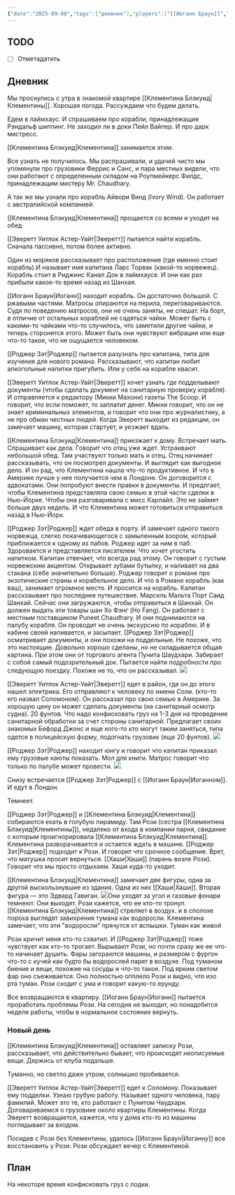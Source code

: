 ```yaml
---
{"date":"2025-09-08","tags":["дневник"],"players":["[[Иоганн Браун]]","[[Эверетт Уитлок Астер-Уайт]]","[[Роджер Зэт]]","[[Клементина Блэкуид]]"],"campaign":"[[Маски Ньярлахотепа]]","world-date":"16 февраля 1925","world-time-start":"6:11","dg-publish":true,"previous-session":"[[1 сентября 2025]]","next-session":null,"permalink":"/8-centyabrya-2025/","dgPassFrontmatter":true}
---
```



## TODO
- [ ] Отметадатить

## Дневник
Мы проснулись с утра в знакомой квартире [[Клементина Блэкуид\|Клементины]]. Хорошая погода. 
Рассуждаем что будем делать. 

Едем в лаймхаус. И спрашиваем про корабли, принадлежащие Рэндальф шиппинг. Не заходил ли в доки Пейл Вайпер. И про дарк мистресс.

[[Клементина Блэкуид\|Клементина]] занимается этим. 

Все узнать не получилось. Мы распрашивали, и удачей чисто мы упомянули про грузовики Феррис и Санс, и пара местных видели, что они работают с определенным складом на Роупмейкерс Филдс, принадлежащим мистеру Mr. Chaudhary.

А так же мы узнали про корабль Айвори Винд (Ivory Wind). Он работает с австралийской компанией. 

[[Клементина Блэкуид\|Клементина]] прощается со всеми и уходит на обед

[[Эверетт Уитлок Астер-Уайт\|Эверетт]] пытается найти корабль. Сначала пассивно, потом более активно. 

Один из моряков рассказывает про расположение (где именно стоит корабль).И называет имя капитана Ларс Торвак (какой-то норвежец). Корабль стоит в Риджинс Канал Док в лаймхаусе. И они как раз прибыли какое-то время назад из Шанхая. 

[[Иоганн Браун\|Иоганн]] находит корабль. Он достаточно большой. С ржавыми частями. Матросы опираются на перила, переговариваются. Судя по поведению матросов, они не очень заняты, не спешат. На борт, в отличие от остальных кораблей не садяться чайки. Может быть с какими-то чайками что-то случилось, что заметили другие чайки, и теперь сторонятся этого. Может быть они чувствуют вибрации или еще что-то такое, что не ощущается человеком. 

[[Роджер Зэт\|Роджер]] пытается разузнать про капитана, типа для изучения для нового романа. Рассказывают, что капитан любит алкогольные напитки пригубить. Или у себя на корабле квасит. 

[[Эверетт Уитлок Астер-Уайт\|Эверетт]] хочет узнать где подделывают документы (чтобы сделать документ на санитарную проверку корабля). И отправляется к редактору (Микки Махони) газеты The Scoop. И говорит, что если поможет, то заплатит денег. Микки говорит, что он не знает криминальных элементов, и говорит что они про журналистику, а не про обман честных людей. Когда Эверетт выходит из редакции, он замечает машину, которая стартует, и уезжает вдаль. 

[[Клементина Блэкуид\|Клементина]] приезжает к дому. Встречает мать. Спрашивает как дела. Говорит что отец уже ждет. Устраивают небольшой обед. Там участвуют только мать и отец. Отец начинает рассказывать, что он посмотрел документы. И выглядит как выгодное дело. И он рад, что Клементина нашла что-то продуктивное. И что в Америке лучше у нее получается чем в Лондоне. Он договорится с адвокатами. Они попробуют внести правки в документы. И предлгает, чтобы Клементина представляла свою семью в этой части сделки в Нью-Йорке. Чтобы она разговаривала с мисс Карлайл. Это не займет больше двух недель. И что Клементина может готовиться отправиться назад в Нью-Йорк. 

[[Роджер Зэт\|Роджер]] ждет обеда в порту. И замечает одного такого норвежца, слегко покачивающегося с замыленным взором, который приближается к одному из пабов. Роджер идет за ним в паб. Здоровается и представляется писателем. Что хочет угостить напитком. Капитан отвечает, что всегда рад этому. Он говорит с густым норвежским акцентом. Открывает зубами бутылку, и наливает на два стакана (себе значительно больше). Роджер говорит о романе про экзотические страны и корабельное дело. И что в Романе корабль (как ваш), занимает огромное место. И просится на корабль. Капитан расскзаывает про последнее путешествие. Марсель Мальта Порт Саид Шанхай. Сейчас они загружаются, чтобы отправиться в Шанхай. Он должен выдать эти товары шан Хо Фэнг (Ho Fang). Он работает с местным поставщиком Puneet Chaudhary. И они поднимаются на палубу корабля. Он проводит не очень экскурсию по кораблю. И в кабине своей напивается, и засыпает. [[Роджер Зэт\|Роджер]] осматривает документы, и они похожи на поддельные. Не похоже, что это настоящие. Довольно хорошо сделаны, но не складывается общая картина. При этом они от торгового агента Пунита Шаудхари. Забирает с собой самый подозрительный док. Пытается найти подробности про следующую поездку. Похоже не то, что он рассказывал. 
![](https://foundry.owlbeardm.com/CoC/npc/mon/portraits/LARS%20TORVAK.png)

[[Эверетт Уитлок Астер-Уайт\|Эверетт]] едет в район, где он до этого нашел электрика. Его отправляют к человеку по имени Соли. (кто-то его назвал Соломоном). Он рассказал про свою семью в Америке. За хорошую цену он может сделать документы (на санитарный осмотр судна). 20 фунтов. Что надо конфисковать груз на 1-3 дня на проведение санитарной обработки за счет стороны санитарной. Предлагает своих знакомых Бефорд Джонс и еще кого-то кто могут таким заняться, типа одется в полицейскую форму, подогнать грузовик (еще 20 фунтов). 
![](https://foundry.owlbeardm.com/CoC/npc/mon/Arlozorov3-225x300.jpg)

[[Роджер Зэт\|Роджер]] находит юнгу и говорит что капитан приказал ему грузовые каюты показать. Мол для книги. Матрос говорит что только по палубе может провести.
![](https://foundry.owlbeardm.com/CoC/npc/monsters/sailor.webp)

Снизу встречается [[Роджер Зэт\|Роджер]] с [[Иоганн Браун\|Иоганном]]. И едут в Лондон.

Темнеет. 

[[Роджер Зэт\|Роджер]] и [[Клементина Блэкуид\|Клементина]] собираются ехать в голубую пирамиду. Там Рози (сестра [[Клементина Блэкуид\|Клементины]]), недалеко от входа в компании парня, свидание с которым проигнорировала [[Клементина Блэкуид\|Клементина]]. Клементина разворачивается и остается ждать в машине. [[Роджер Зэт\|Роджер]] подходит к Рози. И говорит что срочное сообщение. Врет, что матушка просит вернуться. [[Хаши\|Хаши]] (парень возле Рози). Говорит что мы просто отдыхаем. Хаши куда-то уходит. 

[[Клементина Блэкуид\|Клементина]] замечает две фигуры, одна за другой выскользнувшие из здания. Одна из них [[Хаши\|Хаши]]. Вторая фигура — это Эдвард Гавиган.
![](https://foundry.owlbeardm.com/CoC/npc/mon/portraits/EDWARD%20GAVIGAN.png)Они уходят за угол и газовые фонари темнеют. Они выходят. Рози кажется, что ее кто-то тронул. [[Клементина Блэкуид\|Клементина]] стреляет в воздух. и в сполохе пороха выглядят  завихрения тумана как водоросли. Клементина замечает, что эти "водоросли" прячутся от вспышки. Туман как живой

Рози кричит меня кто-то схватил. И [[Роджер Зэт\|Роджер]] тоже чувствует как кто-то трогает. Вырывают Рози, но почти сразу же ее что-то начинает душить. Фары загораются машины, и размером с фургон что-то с кучей как будто бы водорослей парят в воздухе. Под туманом биение и вещи, похожие на сосуды и что-то такое. Под ярким светом фар оно съеживается. Оно полностью опплело Рози и видно, что изо рта туман. Рози сходит с ума и говорит какую-то ерунду. 

Все возвращаются в квартиру. [[Иоганн Браун\|Иоганн]] пытается проработать проблемы Рози. На сегодня не выходит, но понадобится неделя работы, чтобы в нормальное состояние вернуть. 

### Новый день
[[Клементина Блэкуид\|Клементина]] оставляет записку Рози, рассказывает, что действительно бывает, что происходят неописуемые вещи. Держись от клуба подальше. 

Туманно, но светло даже утром, солнышко пробивается. 

[[Эверетт Уитлок Астер-Уайт\|Эверетт]] едет к Соломону. Показывает ему подделки. Узнаю грубую работу. Называет одного человека, пару фамилий. Может это те, кто работают с Пунитом Чаудхари. Договариваемся о грузовике около квартиры Клементины. Когда Эверетт возвращается, кажется, что у дома кто-то из машины поглядывает за входом. 

Посидев с Рози без Клементины, удалось [[Иоганн Браун\|Иоганну]] все восстановить у Рози. Рози обсуждает вечер с Клементиной.

## План
На некоторе время конфисковать груз с лодки. 